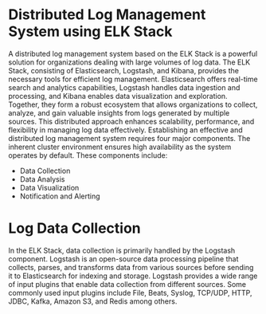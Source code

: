 # Distributed Log Management System using ELK Stack
A distributed log management system based on the ELK Stack is a powerful solution for organizations dealing with large volumes of log data. The ELK Stack, consisting of Elasticsearch, Logstash, and Kibana, provides the necessary tools for efficient log management. Elasticsearch offers real-time search and analytics capabilities, Logstash handles data ingestion and processing, and Kibana enables data visualization and exploration. Together, they form a robust ecosystem that allows organizations to collect, analyze, and gain valuable insights from logs generated by multiple sources. This distributed approach enhances scalability, performance, and flexibility in managing log data effectively. 
Establishing an effective and distributed log management system requires four major components. The inherent cluster environment ensures high availability as the system operates by default. These components include:
-	Data Collection
-	Data Analysis
-	Data Visualization
-	Notification and Alerting
# Log Data Collection
In the ELK Stack, data collection is primarily handled by the Logstash component. Logstash is an open-source data processing pipeline that collects, parses, and transforms data from various sources before sending it to Elasticsearch for indexing and storage.
Logstash provides a wide range of input plugins that enable data collection from different sources.
Some commonly used input plugins include File, Beats, Syslog, TCP/UDP, HTTP, JDBC, Kafka, Amazon S3, and Redis among others.

